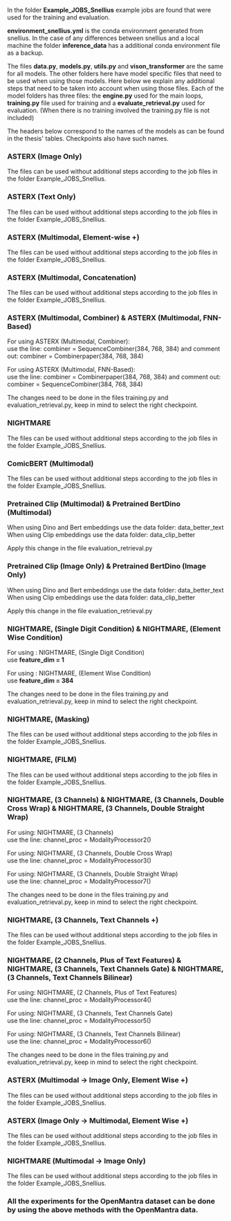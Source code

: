 In the folder **Example_JOBS_Snellius** example jobs are found that were used for the training and evaluation.

**environment_snellius.yml** is the conda environment generated from snellius. In the case of any differences between snellius and a local machine the folder **inference_data** has a additional conda environment file as a backup.

The files **data.py**, **models.py**, **utils.py** and **vison_transformer** are the same for all models. The other folders here have model specific files that need to be used when using those models. Here below we explain any additional steps that need to be taken into account when using those files. Each of the model folders has three files: the **engine.py** used for the main loops, **training.py** file used for training and a **evaluate_retrieval.py** used for evaluation. (When there is no training involved the training.py file is not included)


The headers below correspond to the names of the models as can be found in the thesis' tables. Checkpoints also have such names.


### ASTERX (Image Only) 

The files can be used without additional steps according to the job files in the folder Example_JOBS_Snellius.


### ASTERX (Text Only)

The files can be used without additional steps according to the job files in the folder Example_JOBS_Snellius.


### ASTERX (Multimodal, Element-wise +) 

The files can be used without additional steps according to the job files in the folder Example_JOBS_Snellius.


### ASTERX (Multimodal, Concatenation)

The files can be used without additional steps according to the job files in the folder Example_JOBS_Snellius.


### ASTERX (Multimodal, Combiner) & ASTERX (Multimodal, FNN-Based)  

For using ASTERX (Multimodal, Combiner):\
use the line: combiner = SequenceCombiner(384, 768, 384) and comment out: combiner = Combinerpaper(384, 768, 384)
  
For using ASTERX (Multimodal, FNN-Based):\
use the line: combiner = Combinerpaper(384, 768, 384) and comment out: combiner = SequenceCombiner(384, 768, 384)

The changes need to be done in the files training.py and evaluation_retrieval.py, keep in mind to select the right checkpoint.


### NIGHTMARE

The files can be used without additional steps according to the job files in the folder Example_JOBS_Snellius.


### ComicBERT (Multimodal)

The files can be used without additional steps according to the job files in the folder Example_JOBS_Snellius.


### Pretrained Clip (Multimodal) & Pretrained BertDino (Multimodal)  

When using Dino and Bert embeddings use the data folder: data_better_text\
When using Clip embeddings use the data folder: data_clip_better

Apply this change in the file evaluation_retrieval.py


### Pretrained Clip (Image Only) & Pretrained BertDino (Image Only) 

When using Dino and Bert embeddings use the data folder: data_better_text\
When using Clip embeddings use the data folder: data_clip_better

Apply this change in the file evaluation_retrieval.py


### NIGHTMARE, (Single Digit Condition) & NIGHTMARE, (Element Wise Condition)

For using : NIGHTMARE, (Single Digit Condition)\
use **feature_dim = 1**

For using : NIGHTMARE, (Element Wise Condition)\
use **feature_dim = 384**

The changes need to be done in the files training.py and evaluation_retrieval.py, keep in mind to select the right checkpoint.


### NIGHTMARE, (Masking)

The files can be used without additional steps according to the job files in the folder Example_JOBS_Snellius.


### NIGHTMARE, (FILM) 

The files can be used without additional steps according to the job files in the folder Example_JOBS_Snellius.


### NIGHTMARE, (3 Channels) & NIGHTMARE, (3 Channels, Double Cross Wrap) & NIGHTMARE, (3 Channels, Double Straight Wrap) 

For using: NIGHTMARE, (3 Channels)\
use the line: channel_proc = ModalityProcessor2()

For using: NIGHTMARE, (3 Channels, Double Cross Wrap)\
use the line: channel_proc = ModalityProcessor3()

For using: NIGHTMARE, (3 Channels, Double Straight Wrap)\
use the line: channel_proc = ModalityProcessor7()

The changes need to be done in the files training.py and evaluation_retrieval.py, keep in mind to select the right checkpoint.


### NIGHTMARE, (3 Channels, Text Channels +) 

The files can be used without additional steps according to the job files in the folder Example_JOBS_Snellius.


### NIGHTMARE, (2 Channels, Plus of Text Features) & NIGHTMARE, (3 Channels, Text Channels Gate) & NIGHTMARE, (3 Channels, Text Channels Bilinear)

For using: NIGHTMARE, (2 Channels, Plus of Text Features)\
use the line: channel_proc = ModalityProcessor4()

For using: NIGHTMARE, (3 Channels, Text Channels Gate)\
use the line: channel_proc = ModalityProcessor5()

For using: NIGHTMARE, (3 Channels, Text Channels Bilinear)\
use the line: channel_proc = ModalityProcessor6()

The changes need to be done in the files training.py and evaluation_retrieval.py, keep in mind to select the right checkpoint.


### ASTERX (Multimodal → Image Only, Element Wise +) 

The files can be used without additional steps according to the job files in the folder Example_JOBS_Snellius.


### ASTERX (Image Only → Multimodal, Element Wise +)

The files can be used without additional steps according to the job files in the folder Example_JOBS_Snellius.


### NIGHTMARE (Multimodal → Image Only) 

The files can be used without additional steps according to the job files in the folder Example_JOBS_Snellius.


### All the experiments for the OpenMantra dataset can be done by using the above methods with the OpenMantra data.
